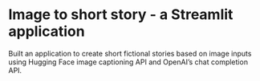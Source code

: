 # Image to short story - a Streamlit application

Built an application to create short fictional stories based on image inputs using Hugging Face image captioning API and OpenAI’s chat completion API. 

